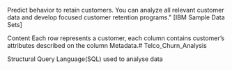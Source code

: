 Predict behavior to retain customers. You can analyze all relevant customer data and develop focused customer retention programs." [IBM Sample Data Sets]

Content
Each row represents a customer, each column contains customer’s attributes described on the column Metadata.# Telco_Churn_Analysis

Structural Query Language(SQL) used to analyse data
